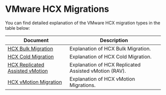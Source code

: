 # VMware HCX Migrations

You can find detailed explanation of the VMware HCX migration types in the table below:

| Document | Description |
|----------|-------------|
| [HCX Bulk Migration](./hcx-migrations-BulkMigration.md) | Explanation of HCX Bulk Migration. |
| [HCX Cold Migration](./hcx-migrations-ColdMigration.md) | Explanation of HCX Cold Migration. |
| [HCX Replicated Assisted vMotion](./hcx-migrations-RAV.md) | Explanation of HCX Replicated Assisted vMotion (RAV). |
| [HCX vMotion Migration](./hcx-migrations-vMotion.md) | Explanation of HCX vMotion Migrations. |
